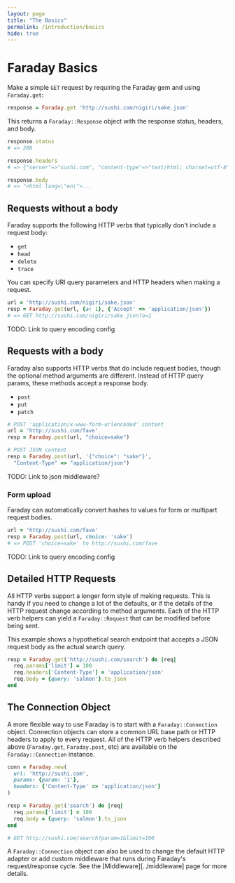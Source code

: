 ```yaml
---
layout: page
title: "The Basics"
permalink: /introduction/basics
hide: true
---
```


# Faraday Basics

Make a simple `GET` request by requiring the Faraday gem and using `Faraday.get`:

```ruby
response = Faraday.get 'http://sushi.com/nigiri/sake.json'
```

This returns a `Faraday::Response` object with the response status, headers, and
body.

```ruby
response.status
# => 200

response.headers
# => {"server"=>"sushi.com", "content-type"=>"text/html; charset=utf-8"...

response.body
# => "<html lang=\"en\">...
```

## Requests without a body

Faraday supports the following HTTP verbs that typically don't include a request
body:

* `get`
* `head`
* `delete`
* `trace`

You can specify URI query parameters and HTTP headers when making a request.


```ruby
url = 'http://sushi.com/nigiri/sake.json'
resp = Faraday.get(url, {a: 1}, {'Accept' => 'application/json'})
# => GET http://sushi.com/nigiri/sake.json?a=1
```

TODO: Link to query encoding config

## Requests with a body

Faraday also supports HTTP verbs that do include request bodies, though the
optional method arguments are different. Instead of HTTP query params, these
methods accept a response body.

* `post`
* `put`
* `patch`

```ruby
# POST 'application/x-www-form-urlencoded' content
url = 'http://sushi.com/fave'
resp = Faraday.post(url, "choice=sake")

# POST JSON content
resp = Faraday.post(url, '{"choice": "sake"}',
  "Content-Type" => "application/json")
```

TODO: Link to json middleware?

### Form upload

Faraday can automatically convert hashes to values for form or multipart request
bodies.

```ruby
url = 'http://sushi.com/fave'
resp = Faraday.post(url, choice: 'sake')
# => POST 'choice=sake' to http://sushi.com/fave
```

TODO: Link to query encoding config

## Detailed HTTP Requests

All HTTP verbs support a longer form style of making requests. This is handy if
you need to change a lot of the defaults, or if the details of the HTTP request
change according to method arguments. Each of the HTTP verb helpers can yield a
`Faraday::Request` that can be modified before being sent.

This example shows a hypothetical search endpoint that accepts a JSON request
body as the actual search query.

```ruby
resp = Faraday.get('http://sushi.com/search') do |req|
  req.params['limit'] = 100
  req.headers['Content-Type'] = 'application/json'
  req.body = {query: 'salmon'}.to_json
end
```

## The Connection Object

A more flexible way to use Faraday is to start with a `Faraday::Connection`
object. Connection objects can store a common URL base path or HTTP headers to
apply to every request. All of the HTTP verb helpers described above
(`Faraday.get`, `Faraday.post`, etc) are available on the `Faraday::Connection`
instance.

```ruby
conn = Faraday.new(
  url: 'http://sushi.com',
  params: {param: '1'},
  headers: {'Content-Type' => 'application/json'}
)

resp = Faraday.get('search') do |req|
  req.params['limit'] = 100
  req.body = {query: 'salmon'}.to_json
end

# GET http://sushi.com/search?param=1&limit=100
```

A `Faraday::Connection` object can also be used to change the default HTTP
adapter or add custom middleware that runs during Faraday's request/response
cycle. See the [Middleware][../middleware] page for more details.
